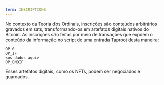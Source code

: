 ```yaml
---
term: INSCRIPTIONS
---
```


No contexto da Teoria dos Ordinais, inscrições são conteúdos arbitrários gravados em sats, transformando-os em artefatos digitais nativos do Bitcoin. As inscrições são feitas por meio de transações que expõem o conteúdo da informação no script de uma entrada Taproot desta maneira:

```text
OP_0
OP_IF
<os dados aqui>
OP_ENDIF
```

Esses artefatos digitais, como os NFTs, podem ser negociados e guardados.